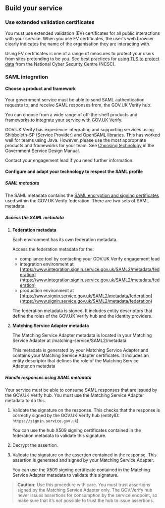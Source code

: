 ## Build your service


### Use extended validation certificates

You must use extended validation (EV) certificates for all public
interactions with your service. When you use EV certificates, the user's
web browser clearly indicates the name of the organisation they are
interacting with.

Using EV certificates is one of a range of measures to protect your
users from sites pretending to be you. See best practices for [using TLS
to protect
data](https://www.ncsc.gov.uk/guidance/tls-external-facing-services)
from the National Cyber Security Centre (NCSC).

### SAML integration

#### Choose a product and framework

Your government service must be able to send SAML authentication
requests to, and receive SAML responses from, the GOV.UK Verify hub.

You can choose from a wide range of off-the-shelf products and
frameworks to integrate your service with GOV.UK Verify.

GOV.UK Verify has experience integrating and supporting services using
Shibboleth-SP (Service Provider) and OpenSAML libraries. This has worked
well for teams using Java. However, please use the most appropriate
products and frameworks for your team. See [Choosing
technology](https://www.gov.uk/service-manual/making-software/choosing-technology.html)
in the Government Service Design Manual.

Contact your engagement lead if you need further information.

#### Configure and adapt your technology to respect the SAML profile

##### SAML metadata

The SAML metadata contains the
[SAML encryption and signing certificates](#data-encryption-and-signing) used
within the GOV.UK Verify federation. There are two sets of SAML
metadata.

##### Access the SAML metadata

1. **Federation metadata**

    Each environment has its own federation metadata.
   
    Access the federation metadata for the:
    * compliance tool by contacting your GOV.UK Verify engagement lead
    * integration environment at [https://www.integration.signin.service.gov.uk/SAML2/metadata/federation](https://www.integration.signin.service.gov.uk/SAML2/metadata/federation)
    * production environment at [https://www.signin.service.gov.uk/SAML2/metadata/federation](https://www.signin.service.gov.uk/SAML2/metadata/federation)

    The federation metadata is signed. It includes entity descriptors that define the roles of the GOV.UK Verify hub and the identity providers.

2. **Matching Service Adapter metadata**

    The Matching Service Adapter metadata is located in your Matching Service Adapter at /matching-service/SAML2/metadata

    This metadata is generated by your Matching Service Adapter and contains your Matching Service Adapter certificates. It includes an entity descriptor that defines the role of the Matching Service Adapter.on metadata

##### Handle responses using SAML metadata

Your service must be able to consume SAML responses that are issued by
the GOV.UK Verify hub. You must use the Matching Service Adapter
metadata to do this.

1. Validate the signature on the response. This checks that the response is correctly signed by the GOV.UK Verify hub (entityID: `https://signin.service.gov.uk`).

   You can use the hub X509 signing certificates contained in the
   federation metadata to validate this signature.

1. Decrypt the assertion.
1. Validate the signature on the assertion contained in the response. This assertion is generated and signed by your Matching Service Adapter.

    You can use the X509 signing certificate contained in the Matching
    Service Adapter metadata to validate this signature.

> **Caution:** Use this procedure with care. You must trust assertions signed by the
> Matching Service Adapter only. The GOV.Verify hub never issues
> assertions for consumption by the service endpoint, so make sure that
> it’s *not* possible to trust the hub to issue assertions.
